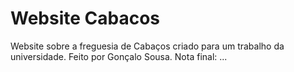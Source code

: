 # Website Cabacos
Website sobre a freguesia de Cabaços criado para um trabalho da universidade. Feito por Gonçalo Sousa.
Nota final: ...
